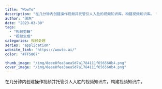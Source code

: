 ```yaml
---
title: "WowTo"
description: "在几分钟内创建操作视频并托管引人入胜的视频知识库。构建视频知识库。 "
author: "瑞东"
date: "2023-03-30"
tags:
  - "视频剪辑"
  - "视频生成"
categories: 视频处理
series: "application"
website_link: "https://wowto.ai/"
color: "#FF5867"

thumb_image: "/img/8eee8fea3aea5d7a1784111f056560b4.png"
cover_image: "/img/8eee8fea3aea5d7a1784111f056560b4.png"
---
```


在几分钟内创建操作视频并托管引人入胜的视频知识库。构建视频知识库。 